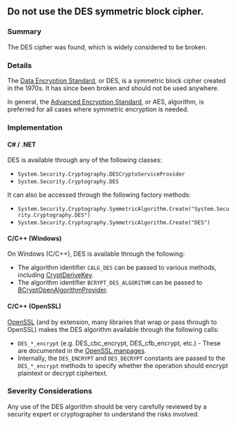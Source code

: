 ## Do not use the DES symmetric block cipher.

### Summary
The DES cipher was found, which is widely considered to be broken.

### Details
The [Data Encryption Standard](https://en.wikipedia.org/wiki/Data_Encryption_Standard), or DES, 
is a symmetric block cipher created in the 1970s. It has since been broken and should not be used
anywhere.

In general, the [Advanced Encryption Standard](https://en.wikipedia.org/wiki/Advanced_Encryption_Standard), 
or AES, algorithm, is preferred for all cases where symmetric encryption is needed.

### Implementation

#### C# / .NET

DES is available through any of the following classes:

* `System.Security.Cryptography.DESCryptoServiceProvider`
* `System.Security.Cryptography.DES`

It can also be accessed through the following factory methods:

* `System.Security.Cryptography.SymmetricAlgorithm.Create("System.Security.Cryptography.DES")`
* `System.Security.Cryptography.SymmetricAlgorithm.Create("DES")`

#### C/C++ (Windows)

On Windows (C/C++), DES is available through the following:

* The algorithm identifier `CALG_DES` can be passed to various methods, including
  [CryptDeriveKey](https://msdn.microsoft.com/en-us/library/windows/desktop/aa379916(v=vs.85).aspx). 
* The algorithm identifier `BCRYPT_DES_ALGORITHM` can be passed to 
  [BCryptOpenAlgorithmProvider](https://msdn.microsoft.com/en-us/library/windows/desktop/aa375479(v=vs.85).aspx).

#### C/C++ (OpenSSL)

[OpenSSL](https://openssl.org) (and by extension, many libraries that wrap or pass through to
OpenSSL) makes the DES algorithm available through the following calls:

* `DES_*_encrypt` (e.g. DES_cbc_encrypt, DES_cfb_encrypt, etc.) - These are documented in 
  the [OpenSSL manpages](https://www.openssl.org/docs/manmaster/man3/DES_ofb_encrypt.html).
* Internally, the `DES_ENCRYPT` and `DES_DECRYPT` constants are passed to the `DES_*_encrypt`
  methods to specify whether the operation should encrypt plaintext or decrypt ciphertext.

### Severity Considerations

Any use of the DES algorithm should be very carefully reviewed by a security expert or cryptographer
to understand the risks involved.
